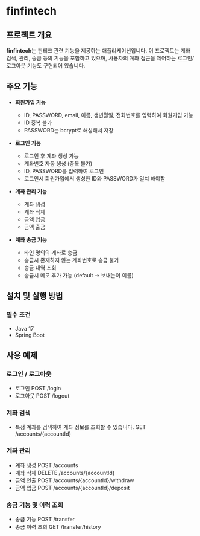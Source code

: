 # finfintech

## 프로젝트 개요
**finfintech**는 핀테크 관련 기능을 제공하는 애플리케이션입니다. 
이 프로젝트는 계좌 검색, 관리, 송금 등의 기능을 포함하고 있으며, 사용자의 계좌 접근을 제어하는 로그인/로그아웃 기능도 구현되어 있습니다.

## 주요 기능

+ **회원가입 기능**
  + ID, PASSWORD, email, 이름, 생년월일, 전화번호를 입력하여 회원가입 가능
  + ID 중복 불가
  + PASSWORD는 bcrypt로 해싱해서 저장
    
+ **로그인 기능**
  + 로그인 후 계좌 생성 가능
  + 계좌번호 자동 생성 (중복 불가)
  + ID, PASSWORD를 입력하여 로그인
  + 로그인시 회원가입에서 생성한 ID와 PASSWORD가 일치 해야함

+ **계좌 관리 기능**
  + 계좌 생성
  + 계좌 삭제
  + 금액 입금
  + 금액 출금
 
+ **계좌 송금 기능**
  + 타인 명의의 계좌로 송금
  + 송금시 존재하지 않는 계좌번호로 송금 불가
  + 송금 내역 조회
  + 송금시 메모 추가 가능 (default -> 보내는이 이름)
    

## 설치 및 실행 방법
### 필수 조건
+ Java 17
+ Spring Boot


## 사용 예제

### 로그인 / 로그아웃
+ 로그인
    POST /login
+ 로그아웃
    POST /logout

### 계좌 검색
+ 특정 계좌를 검색하여 계좌 정보를 조회할 수 있습니다.
    GET /accounts/{accountId}

### 계좌 관리
+ 계좌 생성
    POST /accounts
+ 계좌 삭제
    DELETE /accounts/{accountId}
+ 금액 인출
    POST /accounts/{accountId}/withdraw
+ 금액 입금
    POST /accounts/{accountId}/deposit

### 송금 기능 및 이력 조회
+ 송금 기능
    POST /transfer
+ 송금 이력 조회
    GET /transfer/history

